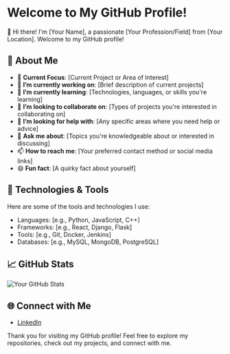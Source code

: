 # Welcome to My GitHub Profile!

👋 Hi there! I'm [Your Name], a passionate [Your Profession/Field] from [Your Location]. Welcome to my GitHub profile!

## 🚀 About Me

- 🌟 **Current Focus**: [Current Project or Area of Interest]
- 🔭 **I’m currently working on**: [Brief description of current projects]
- 🌱 **I’m currently learning**: [Technologies, languages, or skills you're learning]
- 👯 **I’m looking to collaborate on**: [Types of projects you're interested in collaborating on]
- 🤔 **I’m looking for help with**: [Any specific areas where you need help or advice]
- 💬 **Ask me about**: [Topics you're knowledgeable about or interested in discussing]
- 📫 **How to reach me**: [Your preferred contact method or social media links]
- 😄 **Fun fact**: [A quirky fact about yourself]

## 🔧 Technologies & Tools

Here are some of the tools and technologies I use:

- Languages: [e.g., Python, JavaScript, C++]
- Frameworks: [e.g., React, Django, Flask]
- Tools: [e.g., Git, Docker, Jenkins]
- Databases: [e.g., MySQL, MongoDB, PostgreSQL]

## 📈 GitHub Stats

![Your GitHub Stats](https://github-readme-stats.vercel.app/api?username=YourUsername&show_icons=true&hide_title=false&count_private=true&hide=prs&theme=radical)

## 🌐 Connect with Me

- [LinkedIn](https://www.linkedin.com/in/yourprofile)

Thank you for visiting my GitHub profile! Feel free to explore my repositories, check out my projects, and connect with me.

